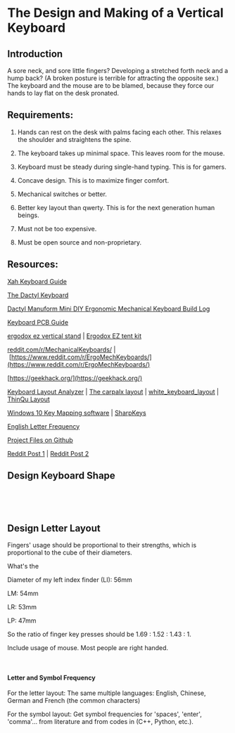 

# The Design and Making of a Vertical Keyboard
## Introduction
A sore neck, and sore little fingers? 
Developing a stretched forth neck and a hump back? (A broken posture is terrible for attracting the opposite sex.)
The keyboard and the mouse are to be blamed, because they force our hands to lay flat on the desk pronated.
## Requirements:

1. Hands can rest on the desk with palms facing each other. This relaxes the shoulder and straightens the spine.

2. The keyboard takes up minimal&nbsp;space. This leaves room for the mouse.

3. Keyboard must be steady during single-hand typing. This is for gamers.

4. Concave design. This is to maximize finger comfort.

5. Mechanical switches or better.

6. Better key layout&nbsp;than qwerty. This is for the next generation human beings.

7. Must not be too expensive.

8. Must be open source and non-proprietary.

## Resources:

[Xah Keyboard Guide](http://Xah%20Keyboard%20Guide)

[The Dactyl Keyboard](https://github.com/adereth/dactyl-keyboard)

[Dactyl Manuform Mini DIY Ergonomic Mechanical Keyboard Build Log](https://www.beekeeb.com/dactyl-manuform-mini-mechanical-keyboard-build-log/)

[Keyboard PCB Guide](https://github.com/ruiqimao/keyboard-pcb-guide)

[ergodox ez vertical stand](https://www.thingiverse.com/thing:2748084)&nbsp;| [Ergodox EZ tent kit](https://www.thingiverse.com/thing:1433117)

[reddit.com/r/MechanicalKeyboards/](http://reddit.com/r/MechanicalKeyboards/)&nbsp;|&nbsp;[https://www.reddit.com/r/ErgoMechKeyboards/](https://www.reddit.com/r/ErgoMechKeyboards/)

[https://geekhack.org/](https://geekhack.org/)

[Keyboard Layout Analyzer](http://patorjk.com/keyboard-layout-analyzer/#/load/hqrGn4NG)&nbsp;|&nbsp;[The carpalx layout](http://mkweb.bcgsc.ca/carpalx/)&nbsp;|&nbsp;[white_keyboard_layout](https://github.com/mw8/white_keyboard_layout)&nbsp;| [ThinQu Layout](https://microexploitation.com/2018/06/04/thinqu/)

[Windows 10 Key Mapping software](https://thegeekpage.com/top-10-best-free-key-mapping-software-for-windows-10/)&nbsp;| [SharpKeys](https://github.com/randyrants/sharpkeys/releases)

[English Letter Frequency](https://norvig.com/mayzner.html)

[Project Files on Github](http://github.com/YangPiCui/vertical_keyboard)

[Reddit Post 1](https://www.reddit.com/r/MechanicalKeyboards/comments/fumlvb/possible_to_absorb_and_combine_all_of_the_good/) | [Reddit Post 2](https://www.reddit.com/r/ErgoMechKeyboards/comments/fvxuw1/need_help_combining_all_of_the_good_features_from/)

## Design Keyboard Shape 

&nbsp;

&nbsp;

## Design Letter Layout 


Fingers&#39; usage should be proportional to their strengths, which is proportional to the cube of their diameters.

What&#39;s the&nbsp;

Diameter of my left index finder (LI): 56mm

LM: 54mm

LR: 53mm

LP: 47mm

So the ratio of finger key presses should be 1.69 : 1.52 : 1.43 : 1.

Include usage of mouse. Most people are right handed.&nbsp;

&nbsp;

#### Letter and Symbol Frequency
For the letter layout:
The same multiple languages: English, Chinese, German and French (the common characters)

For the symbol layout:
Get symbol frequencies for 'spaces', 'enter', 'comma'... from literature and from codes in (C++, Python, etc.). 


&nbsp;

&nbsp;
